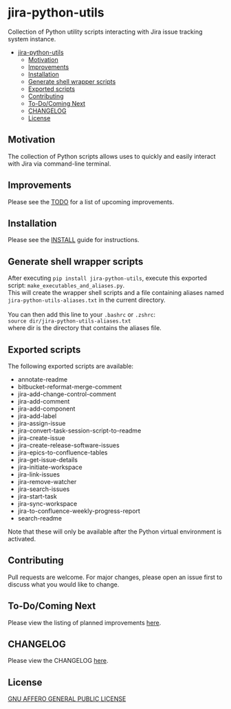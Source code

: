 # jira-python-utils
Collection of Python utility scripts interacting with Jira issue tracking system instance.

- [jira-python-utils](#jira-python-utils)
  - [Motivation](#motivation)
  - [Improvements](#improvements)
  - [Installation](#installation)
  - [Generate shell wrapper scripts](#generate-shell-wrapper-scripts)
  - [Exported scripts](#exported-scripts)
  - [Contributing](#contributing)
  - [To-Do/Coming Next](#to-docoming-next)
  - [CHANGELOG](#changelog)
  - [License](#license)



## Motivation

The collection of Python scripts allows uses to quickly and easily interact with Jira via command-line terminal.


## Improvements

Please see the [TODO](TODO.md) for a list of upcoming improvements.


## Installation

Please see the [INSTALL](docs/INSTALL.md) guide for instructions.


## Generate shell wrapper scripts

After executing `pip install jira-python-utils`, execute this exported script: `make_executables_and_aliases.py`.<br>
This will create the wrapper shell scripts and a file containing aliases named `jira-python-utils-aliases.txt` in the current directory.<br><br>
You can then add this line to your `.bashrc` or `.zshrc`:<br>
`source dir/jira-python-utils-aliases.txt`<br>
where dir is the directory that contains the aliases file.


## Exported scripts

The following exported scripts are available:

- annotate-readme
- bitbucket-reformat-merge-comment
- jira-add-change-control-comment
- jira-add-comment
- jira-add-component
- jira-add-label
- jira-assign-issue
- jira-convert-task-session-script-to-readme
- jira-create-issue
- jira-create-release-software-issues
- jira-epics-to-confluence-tables
- jira-get-issue-details
- jira-initiate-workspace
- jira-link-issues
- jira-remove-watcher
- jira-search-issues
- jira-start-task
- jira-sync-workspace
- jira-to-confluence-weekly-progress-report
- search-readme

Note that these will only be available after the Python virtual environment is activated.


## Contributing

Pull requests are welcome. For major changes, please open an issue first
to discuss what you would like to change.

## To-Do/Coming Next

Please view the listing of planned improvements [here](TODO.md).

## CHANGELOG

Please view the CHANGELOG [here](CHANGELOG.md).

## License

[GNU AFFERO GENERAL PUBLIC LICENSE](LICENSE)

